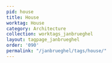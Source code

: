 ```yaml
---
pid: house
title: House
worktag: House
category: Architecture
collection: worktags_janbrueghel
layout: tagpage_janbrueghel
order: '090'
permalink: "/janbrueghel/tags/house/"
---
```

